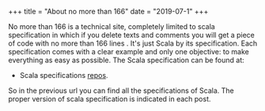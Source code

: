 +++
title = "About no more than 166"
date = "2019-07-1"
+++


No more than 166 is a technical site, completely limited to scala specification in which if you delete texts and comments you will get a piece of code with no more than 166 lines . It's just Scala by its specification.
Each specification comes with a clear example and only one objective: to make everything as easy as possible.
The Scala specification can be found at:

* Scala specifications [repos](https://www.scala-lang.org/files/archive/spec/).

So in the previous url you can find all the specifications of Scala.
The proper version of scala specification is indicated in each post.
